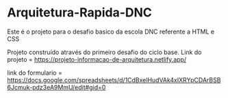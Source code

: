 # Arquitetura-Rapida-DNC
Este é o projeto para o desafio basico da escola DNC referente a HTML e CSS

Projeto construído através do primeiro desafio do ciclo base.
Link do projeto = https://projeto-informacao-de-arquitetura.netlify.app/

link do formulario = https://docs.google.com/spreadsheets/d/1CdBxelHudVAk4xIXRYpCDArBSB6Jcmuk-pdz3eA9MmU/edit#gid=0
